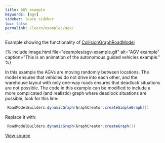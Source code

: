 ```yaml
---
title: AGV example
keywords: [agv]
sidebar: learn_sidebar
toc: false
permalink: /learn/examples/agv/
---
```


Example showing the functionality of [CollisionGraphRoadModel](https://github.com/rinde/RinSim/blob/master/core/src/main/java/com/github/rinde/rinsim/core/model/road/CollisionGraphRoadModel.java)

{% include image.html file="examples/agv-example.gif" alt="AGV example" caption="This is an animation of the autonomous guided vehicles example." %}

In this example the AGVs are moving randomly between locations. The model ensures that vehicles do not drive into each other, and the warehouse layout with only one-way roads ensures that deadlock situations are not possible. The code in this example can be modified to include a more complicated (and realistic) graph where deadlock situations are possible, look for this line:
```java
 RoadModelBuilders.dynamicGraph(GraphCreator.createSimpleGraph())
```
Replace it with:
```java
 RoadModelBuilders.dynamicGraph(GraphCreator.createGraph())
```

[View source](https://github.com/rinde/RinSim/blob/master/example/src/main/java/com/github/rinde/rinsim/examples/agv/AgvExample.java)